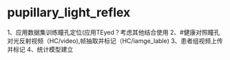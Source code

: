 # pupillary_light_reflex
1、应用数据集训练瞳孔定位(应用TEyed？考虑其他结合使用
2、#健康对照瞳孔对光反射视频（HC/video),帧抽取并标记（HC/iamge_lable)
3、患者组视频上传并标记
4、统计模型建立
